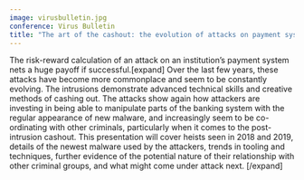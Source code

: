 ```yaml
---
image: virusbulletin.jpg
conference: Virus Bulletin
title: "The art of the cashout: the evolution of attacks on payment systems"
---
```

The risk-reward calculation of an attack on an institution’s payment system nets a huge payoff if successful.[expand]
Over the last few years, these attacks have become more commonplace and seem to be constantly evolving. The intrusions demonstrate advanced technical skills and creative methods of cashing out. The attacks show again how attackers are investing in being able to manipulate parts of the banking system with the regular appearance of new malware, and increasingly seem to be co-ordinating with other criminals, particularly when it comes to the post-intrusion cashout. This presentation will cover heists seen in 2018 and 2019, details of the newest malware used by the attackers, trends in tooling and techniques, further evidence of the potential nature of their relationship with other criminal groups, and what might come under attack next.
[/expand]

